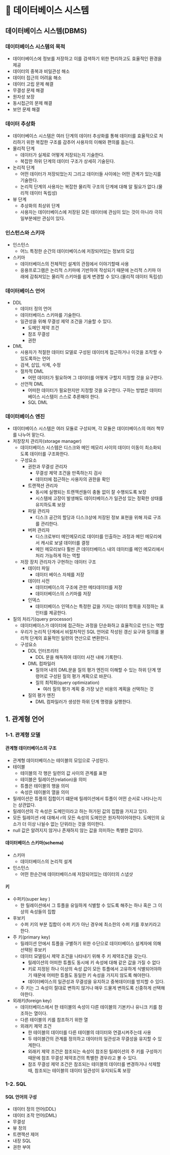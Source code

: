 # :blue_book: 데이터베이스 시스템

## 데이터베이스 시스템(DBMS)
### 데이터베이스 시스템의 목적
- 데이터베이스에 정보를 저장하고 이를 검색하기 위한 편리하고도 효율적인 환경을 제공
- 데이터의 중복과 비일관성 해소
- 데이터 접근의 어려움 해소
- 데이터 고립 문제 해결
- 무결성 문제 해결
- 원자성 보장
- 동시접근의 문제 해결
- 보안 문제 해결

### 데이터 추상화
- 데이터베이스 시스템은 여러 단계의 데이터 추상화를 통해 데이터를 효율적으로 처리하기 위한 복잡한 구조를 감추어 사용자의 이해와 편의를 돕는다.
- 물리적 단계
	- 데이터가 실제로 어떻게 저장되는지 기술한다.
	- 복잡한 하위 단계의 데이터 구조가 상세히 기술된다.
- 논리적 단계
	- 어떤 데이터가 저장되었는지 그리고 데이터들 사이에는 어떤 관계가 있는지를 기술한다.
	- 논리적 단계의 사용자는 복잡한 물리적 구조의 단계에 대해 알 필요가 없다.(물리적 데이터 독립성)
- 뷰 단계
	- 추상화의 최상위 단계
	- 사용자는 데이터베이스에 저장된 모든 데이터에 관심이 있는 것이 아니라 극히 일부분에만 관심이 있다.

### 인스턴스와 스키마
- 인스턴스
	- 어느 특정한 순간의 데이터베이스에 저장되어있는 정보의 모임
- 스키마
	- 데이터베이스의 전체적인 설계의 관점에서 이야기할때 사용
	- 응용프로그램은 논리적 스키마에 기반하여 작성되기 때문에 논리적 스키마 아래에 감춰져있는 물리적 스키마를 쉽게 변경할 수 있다.(물리적 데이터 독립성)

### 데이터베이스 언어
- DDL
	- 데이터 정의 언어
	- 데이터베이스 스키마를 기술한다.
	- 일관성을 위해 무결성 제약 조건을 기술할 수 있다.
		- 도메인 제약 조건
		- 참조 무결성
		- 권한
- DML
	- 사용자가 적절한 데이터 모델로 구성된 데이터게 접근하거나 이것을 조작할 수 있도록하는 언어
	- 검색, 삽입, 삭제, 수정
	- 절차적 DML
		- 어떤 데이터가 필요하며 그 데이터를 어떻게 구할지 지정할 것을 요구한다.
	- 선언적 DML
		- 어떠한 데이터가 필요한지만 지정할 것을 요구한다. 구하는 방법은 데이터베이스 시스템이 스스로 추론해야 한다.
		- SQL DML

### 데이터베이스 엔진
- 데이터베이스 시스템은 여러 모듈로 구성되며, 각 모듈은 데이터베이스의 여러 책무를 나누어 맡는다.
- 저장장치 관리자(storage manager)
	- 데이터베이스 시스템은 디스크와 메인 메모리 사이의 데이터 이동이 최소화되도록 데이터를 구조화한다.
	- 구성요소
		- 권한과 무결성 관리자
			- 무결성 제약 조건을 만족하는지 검사
			- 데이터에 접근하는 사용자의 권한을 확인
		- 트랜잭션 관리자
			- 동시에 실행되는 트랜잭션들이 충돌 없이 잘 수행되도록 보장
			- 시스템에 고장이 발생해도 데이터베이스가 일관성 있는 정확한 상태를 유지하도록 보장
		- 파일 관리자
			- 디스크 공간의 할당과 디스크상에 저장된 정보 표현을 위해 자료 구조를 관리한다.
		- 버퍼 관리자
			- 디스크로부터 메인메모리로 데이터를 인출하는 과정과 메인 메모리에서 캐시로 보낼 데이터를 결정
			- 메인 메모리보다 훨씬 큰 데이터베이스 내의 데이터를 메인 메모리에서 처리 가능하게 하는 역할
	- 저장 장치 관리자가 구현하는 데이터 구조
		- 데이터 파일
			- 데이터 베이스 자체를 저장 
		- 데이터 사전
			- 데이터베이스의 구조에 관한 메타데이터를 저장
			- 데이터베이스의 스키마를 저장
		- 인덱스
			- 데이터베이스 인덱스는 특정한 값을 가지는 데이터 항목을 지정하는 포인터를 제공한다.
- 질의 처리기(query processor)
	- 데이터베이스가 데이터에 접근하는 과정을 단순화하고 효율적으로 만드는 역할
	- 우리가 논리적 단계에서 비절차적인 SQL 언어로 작성된 갱신 요구와 질의를 물리적 단계의 효율적인 일련의 연산으로 변환한다.
	- 구성요소
		- DDL 인터프리터
			- DDL 문을 해독하여 데이터 사전 내에 기록한다. 
		- DML 컴파일러
			- 질의어 내의 DML문을 질의 평가 엔진이 이해할 수 있는 하위 단계 명령어로 구성된 질의 평가 계획으로 바꾼다.
			- 질의 최적화(query optimization)
				- 여러 질의 평가 계획 중 가장 낮은 비용의 계획을 선택하는 것
		- 질의 평가 엔진
			- DML 컴파일러가 생성한 하위 단계 명령을 실행한다.


## 1. 관계형 언어

### 1-1. 관계형 모델
#### 관계형 데이터베이스의 구조
- 관계형 데이터베이스는 테이블의 모임으로 구성된다.
- 테이블
	- 테이블의 각 행은 일련의 값 사이의 관계를 표현
	- 테이블은 릴레이션(relation)을 의미
	- 튜플은 테이블의 행을 의미
	- 속성은 테이블의 열을 의미
- 릴레이션은 튜플의 집합이기 떄문에 릴레이션에서 튜플이 어떤 순서로 나타나는지는 상관없다.
- 릴레이션의 각 속성은 도메인이라고 하는 허가된 값의 집합을 가지고 있다.
- 모든 릴레이션 r에 대해서 r의 모든 속성의 도메인은 원자적이어야한다. 도메인의 요소가 더 이상 나뉠수 없는 단위라는 것을 의미한다.
- null 값은 알려지지 않거나 존재하지 않는 값을 의미하는 특별한 값이다.

#### 데이터베이스 스키마(schema)
- 스키마
	- 데이터베이스의 논리적 설계
- 인스턴스
	- 어떤 한순간에 데이터베이스에 저장되어있는 데이터의 스냅샷

#### 키
- 수퍼키(super key )
	- 한 릴레이션에서 그 튜플을 유일하게 식별할 수 있도록 해주는 하나 혹은 그 이상의 속성들의 집합
- 후보키
	- 수퍼 키의 부분 집합이 수퍼 키가 아닌 경우에 최소한의 수퍼 키를 후보키라고 한다.
- 주 키(primary key)
	- 릴레이션 안에서 튜플을 구별하기 위한 수단으로 데이터베이스 설계자에 의해 선택된 후보키
	- 데이터 모델링시 제약 조건을 나타내기 위해 주 키 제약조건을 갖는다.
		- 릴레이션의 어떠한 튜플도 동시에 키 속성에 대해 같은 값을 가질 수 없다
		- 키로 지정된 하나 이상의 속성 값이 모든 튜플에서 고유하게 식별되어야하기 때문에 어떠한 튜플도 동일한 키 속성을 가지지 않도록 해야한다. 
		- 데이터베이스의 일관성과 무결성을 유지하고 중복데이터를 방지할 수 있다.
	- 주 키는 그 속성이 절대로 변하지 않거나 매우 드물게 변하도록 신중하게 선택해야한다.
- 외래키(foreign key)
	- 데이터베이스에서 한 테이블의 속성이 다른 테이블의 기본키나 유니크 키를 참조하는 열이다.
	- 다른 테이블의 키를 참조하기 위한 열
	- 외래키 제약 조건
		- 한 테이블의 데이터를 다른 테이블의 데이터와 연결시켜주는데 사용
		- 두 테이블간의 관계를 정의하고 데이터의 일관성과 무결성을 유지할 수 있게한다.
		- 외래키 제약 조건은 참조되는 속성이 참조된 릴레이션의 주 키를 구성하기 때문에 참조 무결성 제약조건의 특별한 경우라고 볼 수 있다.
		- 참조 무결성 제약 조건은 참조되는 테이블의 데이터를 변경하거나 삭제할 때, 참조되는 테이블의 데이터 일관성이 유지되도록 보장

### 1-2. SQL
#### SQL 언어의 구성
- 데이터 정의 언어(DDL)
- 데이터 조작 언어(DML)
- 무결성
- 뷰 정의
- 트랜잭션 제어
- 내장 SQL
- 권한 부여
